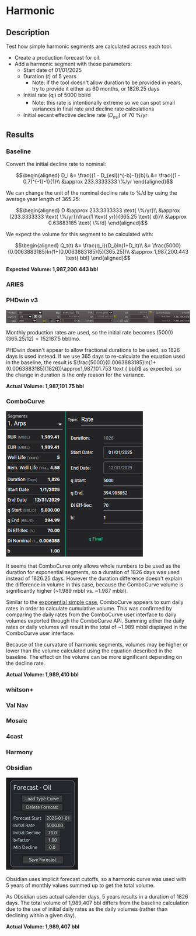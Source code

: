 # Harmonic

## Description

Test how simple harmonic segments are calculated across each tool.

- Create a production forecast for oil.
- Add a harmonic segment with these parameters:
  - Start date of 01/01/2025
  - Duration ($t$) of 5 years
    - Note: if the tool doesn't allow duration to be provided in years, try to provide it either as 60 months, or 1826.25 days
  - Initial rate ($q_i$) of 5000 bbl/d
    - Note: this rate is intentionally extreme so we can spot small variances in final rate and decline rate calculations
  - Initial secant effective decline rate ($D_{esi}$) of 70 %/yr

## Results

### Baseline

Convert the initial decline rate to nominal:

```math
\begin{aligned}
D_i &= \frac{(1 - D_{esi})^{-b}-1}{b}\\
&= \frac{(1 - 0.7)^{-1}-1}{1}\\
&\approx 233.3333333 \%/yr
\end{aligned}
```

We can change the unit of the nominal decline rate to %/d by using the average year length of 365.25:

```math
\begin{aligned}
D &\approx 233.3333333 \text{ \%/yr}\\
&\approx (233.3333333 \text{ \%/yr})\frac{1 \text{ yr}}{365.25 \text{ d}}\\
&\approx 0.63883185 \text{ \%/d}
\end{aligned}
```

We expect the volume for this segment to be calculated with:

```math
\begin{aligned}
Q_t(t) &= \frac{q_i}{D_i}ln(1+D_it)\\
&= \frac{5000}{0.0063883185}ln(1+(0.0063883185)(5)(365.25))\\
&\approx 1,987,200.443 \text{ bbl}
\end{aligned}
```

**Expected Volume: 1,987,200.443 bbl**

### ARIES

### PHDwin v3

![PHDwin v3 harmonic segment](phdwin.png)

Monthly production rates are used, so the initial rate becomes $(5000)(365.25/12)=152187.5 \text{ bbl/mo}$.

PHDwin doesn't appear to allow fractional durations to be used, so 1826 days is used instead. If we use 365 days to re-calculate the equation used in the baseline, the result is $\frac{5000}{0.0063883185}ln(1+(0.0063883185)(1826))\approx1,987,101.753 \text { bbl}$ as expected, so the change in duration is the only reason for the variance.

**Actual Volume: 1,987,101.75 bbl**

### ComboCurve

![ComboCurve harmonic segment](combocurve.png)

It seems that ComboCurve only allows whole numbers to be used as the duration for exponential segments, so a duration of 1826 days was used instead of 1826.25 days. However the duration difference doesn't explain the difference in volume in this case, because the ComboCurve volume is significantly higher (~1.989 mbbl vs. ~1.987 mbbl).

Similar to the [exponential simple case](./../03-exponential-simple/README.md), ComboCurve appears to sum daily rates in order to calculate cumulative volume. This was confirmed by comparing the daily rates from the ComboCurve user interface to daily volumes exported through the ComboCurve API. Summing either the daily rates or daily volumes will result in the total of ~1.989 mbbl displayed in the ComboCurve user interface.

Because of the curvature of harmonic segments, volumes may be higher or lower than the volume calculated using the equation described in the baseline. The effect on the volume can be more significant depending on the decline rate.

**Actual Volume: 1,989,410 bbl**

### whitson+

### Val Nav

### Mosaic

### 4cast

### Harmony

### Obsidian

![Obsidian harmonic curve](obsidian.png)

Obsidian uses implicit forecast cutoffs, so a harmonic curve was used with 5 years of monthly values summed up to get the total volume.

As Obsidian uses actual calender days, 5 years results in a duration of 1826 days.  The total volume of 1,989,407 bbl differs from the baseline calculation due to the use of initial daily rates as the daily volumes (rather than declining within a given day).

**Actual Volume: 1,989,407 bbl**
